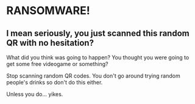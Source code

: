 # RANSOMWARE!
## I mean seriously, you just scanned this random QR with no hesitation?
What did you think was going to happen? You thought you were going to get some free videogame or something?

Stop scanning random QR codes. You don't go around trying random people's drinks so don't do this either.

Unless you do... yikes.

